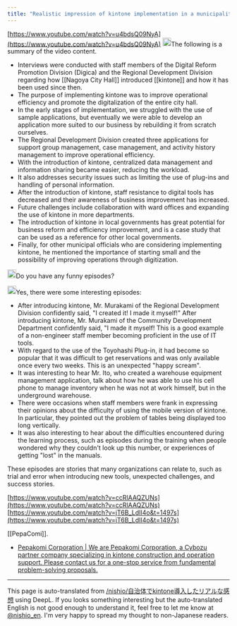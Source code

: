 ```yaml
---
title: "Realistic impression of kintone implementation in a municipality"
---
```


[https://www.youtube.com/watch?v=u4bdsQ09NyA](https://www.youtube.com/watch?v=u4bdsQ09NyA)
<img src='https://scrapbox.io/api/pages/nishio-en/claude/icon' alt='claude.icon' height="19.5"/>The following is a summary of the video content.
- Interviews were conducted with staff members of the Digital Reform Promotion Division (Digica) and the Regional Development Division regarding how [[Nagoya City Hall]] introduced [[kintone]] and how it has been used since then.
- The purpose of implementing kintone was to improve operational efficiency and promote the digitalization of the entire city hall.
- In the early stages of implementation, we struggled with the use of sample applications, but eventually we were able to develop an application more suited to our business by rebuilding it from scratch ourselves.
- The Regional Development Division created three applications for support group management, case management, and activity history management to improve operational efficiency.
- With the introduction of kintone, centralized data management and information sharing became easier, reducing the workload.
- It also addresses security issues such as limiting the use of plug-ins and handling of personal information.
- After the introduction of kintone, staff resistance to digital tools has decreased and their awareness of business improvement has increased.
- Future challenges include collaboration with ward offices and expanding the use of kintone in more departments.
- The introduction of kintone in local governments has great potential for business reform and efficiency improvement, and is a case study that can be used as a reference for other local governments.
- Finally, for other municipal officials who are considering implementing kintone, he mentioned the importance of starting small and the possibility of improving operations through digitization.

<img src='https://scrapbox.io/api/pages/nishio-en/nishio/icon' alt='nishio.icon' height="19.5"/>Do you have any funny episodes?

<img src='https://scrapbox.io/api/pages/nishio-en/claude/icon' alt='claude.icon' height="19.5"/>Yes, there were some interesting episodes:
- After introducing kintone, Mr. Murakami of the Regional Development Division confidently said, "I created it! I made it myself!" After introducing kintone, Mr. Murakami of the Community Development Department confidently said, "I made it myself! This is a good example of a non-engineer staff member becoming proficient in the use of IT tools.
- With regard to the use of the Toyohashi Plug-in, it had become so popular that it was difficult to get reservations and was only available once every two weeks. This is an unexpected "happy scream".
- It was interesting to hear Mr. Ito, who created a warehouse equipment management application, talk about how he was able to use his cell phone to manage inventory when he was not at work himself, but in the underground warehouse.
- There were occasions when staff members were frank in expressing their opinions about the difficulty of using the mobile version of kintone. In particular, they pointed out the problem of tables being displayed too long vertically.
- It was also interesting to hear about the difficulties encountered during the learning process, such as episodes during the training when people wondered why they couldn't look up this number, or experiences of getting "lost" in the manuals.

These episodes are stories that many organizations can relate to, such as trial and error when introducing new tools, unexpected challenges, and success stories.

[https://www.youtube.com/watch?v=ccRlAAQZUNs](https://www.youtube.com/watch?v=ccRlAAQZUNs)
[https://www.youtube.com/watch?v=jT6B_LdII4o&t=1497s](https://www.youtube.com/watch?v=jT6B_LdII4o&t=1497s)

[[PepaComi]].
- [Pepakomi Corporation | We are Pepakomi Corporation, a Cybozu partner company specializing in kintone construction and operation support. Please contact us for a one-stop service from fundamental problem-solving proposals.](https://pepacomi.com/)

---
This page is auto-translated from [/nishio/自治体でkintone導入したリアルな感想](https://scrapbox.io/nishio/自治体でkintone導入したリアルな感想) using DeepL. If you looks something interesting but the auto-translated English is not good enough to understand it, feel free to let me know at [@nishio_en](https://twitter.com/nishio_en). I'm very happy to spread my thought to non-Japanese readers.